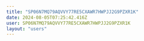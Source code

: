 ```yaml
---
title: "SP06N7MQ79AQVVY77RE5CXAWR7HWPJJ2G9PZXR1K"
date: 2024-08-05T07:25:42.416Z
user: SP06N7MQ79AQVVY77RE5CXAWR7HWPJJ2G9PZXR1K
layout: "users"
---
```

    